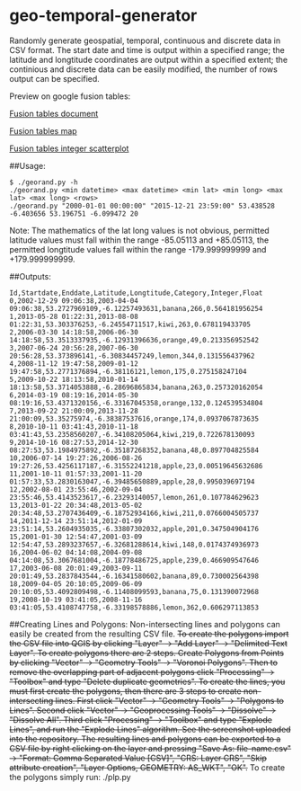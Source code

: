 # geo-temporal-generator
Randomly generate geospatial, temporal, continuous and discrete data in CSV format. The start date and time is output within a specified range; the latitude and longtitude coordinates are output within a specified extent; the continious and discrete data can be easily modified, the number of rows output can be specified.

Preview on google fusion tables:

[Fusion tables document](https://www.google.com/fusiontables/DataSource?docid=11o56wpO4PE1yuXCaQDlEtbuMKP90cbGg4NsTAQch)

[Fusion tables map](https://www.google.com/fusiontables/embedviz?q=select+col3%2C+col4+from+11o56wpO4PE1yuXCaQDlEtbuMKP90cbGg4NsTAQch+limit+1000&viz=HEATMAP&h=true&lat=53.32513175791224&lng=-6.1969757080078125&t=1&z=10&l=col3&y=7&tmplt=8&hmd=true&hmg=%2366ff0000%2C%2393ff00ff%2C%23c1ff00ff%2C%23eeff00ff%2C%23f4e300ff%2C%23f4e300ff%2C%23f9c600ff%2C%23ffaa00ff%2C%23ff7100ff%2C%23ff3900ff%2C%23ff0000ff&hmo=0.6&hmr=10&hmw=0&hml=TWO_COL_LAT_LNG)

[Fusion tables integer scatterplot](https://www.google.com/fusiontables/embedviz?containerId=googft-gviz-canvas&q=select+col1%2C+col6+from+11o56wpO4PE1yuXCaQDlEtbuMKP90cbGg4NsTAQch+order+by+col1+asc&viz=GVIZ&t=SCATTER&rmax=250&uiversion=2&gco_forceIFrame=true&gco_hasLabelsColumn=true&width=500&height=300)

##Usage:
```
$ ./georand.py -h
./georand.py <min datetime> <max datetime> <min lat> <min long> <max lat> <max long> <rows>
./georand.py "2000-01-01 00:00:00" "2015-12-21 23:59:00" 53.438528 -6.403656 53.196751 -6.099472 20
```
Note: The mathematics of the lat long values is not obvious, permitted latitude values must fall within the range -85.05113 and +85.05113, the permitted longtitude values fall within the range -179.999999999 and +179.999999999.

##Outputs:
```
Id,Startdate,Enddate,Latitude,Longtitude,Category,Integer,Float
0,2002-12-29 09:06:38,2003-04-04 09:06:38,53.2727969109,-6.12257493631,banana,266,0.564181956254
1,2013-05-28 01:22:31,2013-08-08 01:22:31,53.303376253,-6.24554711517,kiwi,263,0.678119433705
2,2006-03-30 14:18:58,2006-06-30 14:18:58,53.3513337935,-6.12931396636,orange,49,0.213356952542
3,2007-06-24 20:56:28,2007-06-30 20:56:28,53.373896141,-6.30834457249,lemon,344,0.131556437962
4,2008-11-12 19:47:58,2009-01-12 19:47:58,53.2771376894,-6.38116121,lemon,175,0.275158247104
5,2009-10-22 18:13:58,2010-01-14 18:13:58,53.3714053888,-6.28696865834,banana,263,0.257320162054
6,2014-03-19 08:19:16,2014-05-30 08:19:16,53.4371320156,-6.33167045358,orange,132,0.124539534804
7,2013-09-22 21:00:09,2013-11-28 21:00:09,53.35275974,-6.38387537616,orange,174,0.0937067873635
8,2010-10-11 03:41:43,2010-11-18 03:41:43,53.2358560207,-6.34108205064,kiwi,219,0.722678130093
9,2014-10-16 08:27:53,2014-12-30 08:27:53,53.1984975892,-6.35187268352,banana,48,0.897704825584
10,2006-07-14 19:27:26,2006-08-26 19:27:26,53.4256117187,-6.31552241218,apple,23,0.00519645632686
11,2001-10-11 01:57:33,2001-11-20 01:57:33,53.2830163047,-6.39485650889,apple,28,0.995039697194
12,2002-08-01 23:55:46,2002-09-04 23:55:46,53.4143523617,-6.23293140057,lemon,261,0.107784629623
13,2013-01-22 20:34:48,2013-05-02 20:34:48,53.2707436409,-6.18752934166,kiwi,211,0.0766004505737
14,2011-12-14 23:51:14,2012-01-09 23:51:14,53.2604935035,-6.33807302032,apple,201,0.347504904176
15,2001-01-30 12:54:47,2001-03-09 12:54:47,53.2893237657,-6.32681288614,kiwi,148,0.0174374936973
16,2004-06-02 04:14:08,2004-09-08 04:14:08,53.3067681004,-6.18778486725,apple,239,0.466909547646
17,2003-06-08 20:01:49,2003-09-11 20:01:49,53.2837843544,-6.16341580602,banana,89,0.730002564398
18,2009-04-05 20:10:05,2009-06-09 20:10:05,53.4092809498,-6.11408099593,banana,75,0.131390072968
19,2008-10-19 03:41:05,2008-11-16 03:41:05,53.4108747758,-6.33198578886,lemon,362,0.606297113853
```

##Creating Lines and Polygons:
Non-intersecting lines and polygons can easily be created from the resulting CSV file. ~~To create the polygons import the CSV file into QGIS by clicking "Layer" -> "Add Layer" -> "Delimited Text Layer". To create polygons there are 2 steps. Create Polygons from Points by clicking "Vector" -> "Geometry Tools" -> "Voronoi Polygons". Then to remove the overlapping part of adjacent polygons click "Processing" -> "Toolbox" and type "Delete duplicate geometries". To create the lines, you must first create the polygons, then there are 3 steps to create non-intersecting lines. First click "Vector" -> "Geometry Tools" -> "Polygons to Lines". Second click "Vector" -> "Geoprocessing Tools" -> "Dissolve" -> "Dissolve All". Third click "Processing" -> "Toolbox" and type "Explode Lines", and run the "Explode Lines" algorithm. See the screenshot uploaded into the repository. The resulting lines and polygons can be exported to a CSV file by right clicking on the layer and pressing "Save As: file-name.csv" -> "Format: Comma Separated Value [CSV]",  "CRS: Layer CRS", "Skip attribute creation", "Layer Options, GEOMETRY: AS_WKT", "OK".~~
To create the polygons simply run:
./plp.py <type> <min lat> <min long> <max lat> <max long> <rows>

